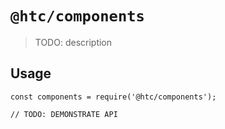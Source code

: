 # `@htc/components`

> TODO: description

## Usage

```
const components = require('@htc/components');

// TODO: DEMONSTRATE API
```
